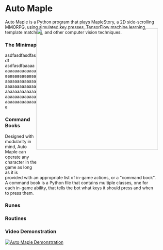 # Auto Maple

Auto Maple is a Python program that plays MapleStory, a 2D side-scrolling MMORPG, using 
simulated key presses, TensorFlow machine learning, template matching, and other computer 
vision techniques.

### The Minimap
<div style= "float: right;position: relative; top: -80px;">
  <img src="https://user-images.githubusercontent.com/69165598/123177212-b16f0700-d439-11eb-8a21-8b414273f1e1.gif" width="400" />
</div>
asdfasdfasdfasdf
asdfasdfaaaaaaaaaaaaaaaaaaaaaaaaaaaaaaaaaaaaaaaaaaaaaaaaaaaaaaaaaaaaaaaaaaaaaaaaaaaaaaaaaaaaaaaaaaaaaaaaa

### Command Books
Designed with modularity in mind, Auto Maple can operate any character
in the game as long as it is provided with an appropriate list of in-game actions, or a
"command book". A command book is a Python file that contains multiple classes, one for 
each in-game ability, that tells the bot what keys it should press and when to press them.

### Runes

### Routines

### Video Demonstration
[![Auto Maple Demonstration](https://img.youtube.com/vi/qs8Nw55edhg/0.jpg)](https://www.youtube.com/watch?v=qs8Nw55edhg)

